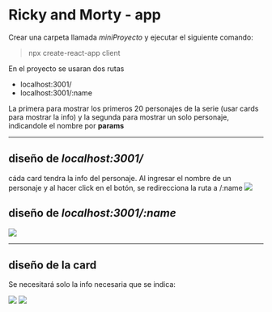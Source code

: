 # Ricky and Morty - app

Crear una carpeta llamada <span>*miniProyecto*</span> y ejecutar el siguiente comando:
> npx create-react-app client

En el proyecto se usaran dos rutas
- localhost:3001/
- localhost:3001/:name

La primera para mostrar los primeros 20 personajes de la serie (usar cards para mostrar la info) y la segunda para mostrar un solo personaje, indicandole el nombre por **params**

------------

## diseño de *localhost:3001/*

cáda card tendra la info del personaje.
Al ingresar el nombre de un personaje y al hacer click en el botón, se redirecciona la ruta a /:name
<img src="public/diseño.png">

## diseño de *localhost:3001/:name*

<img src="public/name.png">

------------

## diseño de la card
Se necesitará solo la info necesaria que se indica:

<img src="public/card.png">
<img src="public/example.png">